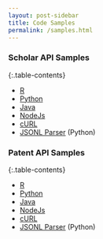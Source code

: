 ```yaml
---
layout: post-sidebar
title: Code Samples
permalink: /samples.html  
---
```


### Scholar API Samples
{:.table-contents}
- [R](samples-scholar.html#r)
- [Python](samples-scholar.html#python)
- [Java](samples-scholar.html#java)
- [NodeJs](samples-scholar.html#nodejs)
- [cURL](samples-scholar.html#curl)
- [JSONL Parser](https://github.com/cambialens/lens-api-doc/tree/master/jsonl_parser/scholarly) (Python) 


### Patent API Samples
{:.table-contents}
- [R](samples-patent.html#r)
- [Python](samples-patent.html#python)
- [Java](samples-patent.html#java)
- [NodeJs](samples-patent.html#nodejs)
- [cURL](samples-patent.html#curl)
- [JSONL Parser](https://github.com/cambialens/lens-api-doc/tree/master/jsonl_parser/patent) (Python) 
